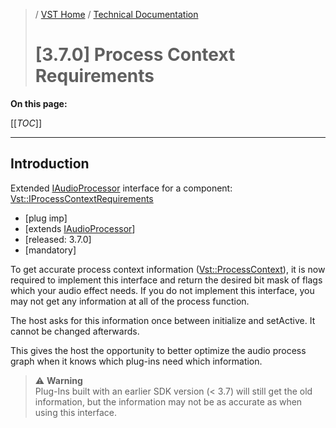 >/ [VST Home](../../../index.md) / [Technical Documentation](../../Index.md)
>
># [3.7.0] Process Context Requirements

**On this page:**

[[_TOC_]]

---

## Introduction

Extended [IAudioProcessor](https://steinbergmedia.github.io/vst3_doc/vstinterfaces/classSteinberg_1_1Vst_1_1IAudioProcessor.html) interface for a component: [Vst::IProcessContextRequirements](https://steinbergmedia.github.io/vst3_doc/vstinterfaces//classSteinberg_1_1Vst_1_1IProcessContextRequirements.html)

- [plug imp]
- [extends [IAudioProcessor](https://steinbergmedia.github.io/vst3_doc/vstinterfaces/classSteinberg_1_1Vst_1_1IAudioProcessor.html)]
- [released: 3.7.0]
- [mandatory]

To get accurate process context information ([Vst::ProcessContext](https://steinbergmedia.github.io/vst3_doc/vstinterfaces/structSteinberg_1_1Vst_1_1ProcessContext.html)), it is now required to implement this interface and return the desired bit mask of flags which your audio effect needs. If you do not implement this interface, you may not get any information at all of the process function.

The host asks for this information once between initialize and setActive. It cannot be changed afterwards.

This gives the host the opportunity to better optimize the audio process graph when it knows which plug-ins need which information.

>⚠️ **Warning**\
>Plug-Ins built with an earlier SDK version (< 3.7) will still get the old information, but the information may not be as accurate as when using this interface.